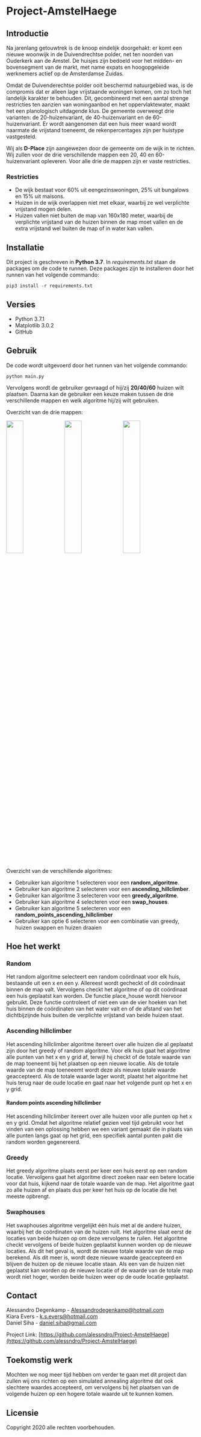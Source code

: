 # Project-AmstelHaege

## Introductie
Na jarenlang getouwtrek is de knoop eindelijk doorgehakt: er komt een nieuwe woonwijk in de Duivendrechtse polder, net ten noorden van Ouderkerk aan de Amstel. De huisjes zijn bedoeld voor het midden- en bovensegment van de markt, met name expats en hoogopgeleide werknemers actief op de Amsterdamse Zuidas.

Omdat de Duivenderechtse polder ooit beschermd natuurgebied was, is de compromis dat er alleen lage vrijstaande woningen komen, om zo toch het landelijk karakter te behouden. Dit, gecombineerd met een aantal strenge restricties ten aanzien van woningaanbod en het oppervlaktewater, maakt het een planologisch uitdagende klus. De gemeente overweegt drie varianten: de 20-huizenvariant, de 40-huizenvariant en de 60-huizenvariant. Er wordt aangenomen dat een huis meer waard wordt naarmate de vrijstand toeneemt, de rekenpercentages zijn per huistype vastgesteld.

Wij als **D-Place** zijn aangewezen door de gemeente om de wijk in te richten. Wij zullen voor de drie verschillende mappen een 20, 40 en 60-huizenvariant opleveren. Voor alle drie de mappen zijn er vaste restricties.

### Restricties
* De wijk bestaat voor 60% uit eengezinswoningen, 25% uit bungalows en 15% uit maisons.
* Huizen in de wijk overlappen niet met elkaar, waarbij ze wel verplichte vrijstand mogen delen.
* Huizen vallen niet buiten de map van 160x180 meter, waarbij de verplichte vrijstand van de huizen binnen de map moet vallen en de extra vrijstand wel buiten de map of in water kan vallen.

## Installatie

Dit project is geschreven in **Python 3.7**.
In *requirements.txt* staan de packages om de code te runnen.
Deze packages zijn te installeren door het runnen van het volgende commando:
```
pip3 install -r requirements.txt
```

## Versies
* Python 3.7.1 
* Matplotlib 3.0.2
* GitHub

## Gebruik

De code wordt uitgevoerd door het runnen van het volgende commando:
```
python main.py
```
Vervolgens wordt de gebruiker gevraagd of hij/zij **20/40/60** huizen wilt plaatsen. Daarna kan de gebruiker een keuze maken tussen de drie verschillende mappen en welk algoritme hij/zij wilt gebruiken.

Overzicht van de drie mappen: <br>

<img src="https://user-images.githubusercontent.com/46574470/72994312-2c706000-3df7-11ea-9711-d6041dcdca46.png" width="30%"></img> <img src="https://user-images.githubusercontent.com/46574470/72994327-31cdaa80-3df7-11ea-838b-2d978281ee4a.png" width="30%"></img> 
<img src="https://user-images.githubusercontent.com/46574470/72994319-2ed2ba00-3df7-11ea-8e52-8acb770dd803.png" width="30%"></img>


Overzicht van de verschillende algoritmes:
- Gebruiker kan algoritme 1 selecteren voor een **random_algoritme**.
- Gebruiker kan algoritme 2 selecteren voor een **ascending_hillclimber**.
- Gebruiker kan algoritme 3 selecteren voor een **greedy_algoritme**.
- Gebruiker kan algoritme 4 selecteren voor een **swap_houses**.
- Gebruiker kan algoritme 5 selecteren voor een **random_points_ascending_hillclimber**
- Gebruiker kan optie 6 selecteren voor een combinatie van greedy, huizen swappen en huizen draaien

## Hoe het werkt

### Random
Het random algoritme selecteert een random coördinaat voor elk huis, bestaande uit een x en een y. Allereest wordt gecheckt of dit coördinaat binnen de map valt. Vervolgens checkt het algoritme of op dit coördinaat een huis geplaatst kan worden. De functie place_house wordt hiervoor gebruikt. Deze functie controleert of niet een van de vier hoeken van het huis binnen de coördinaten van het water valt en of de afstand van het dichtbijzijnde huis buiten de verplichte vrijstand van beide huizen staat.

### Ascending hillclimber
Het ascending hillclimber algoritme itereert over alle huizen die al geplaatst zijn door het greedy of random algoritme. Voor elk huis gaat het algoritme alle punten van het x en y grid af, terwijl hij checkt of de totale waarde van de map toeneemt bij het plaatsen op een nieuwe locatie. Als de totale waarde van de map toeneeemt wordt deze als nieuwe totale waarde geaccepteerd. Als de totale waarde lager wordt, plaatst het algoritme het huis terug naar de oude locatie en gaat naar het volgende punt op het x en y grid.

#### Random points ascending hillclimber
Het ascending hillclimber itereert over alle huizen voor alle punten op het x en y grid. Omdat het algoritme relatief gezien veel tijd gebruikt voor het vinden van een oplossing hebben we een variant gemaakt die in plaats van alle punten langs gaat op het grid, een specifiek aantal punten pakt die random worden gegenereerd.

### Greedy
Het greedy algoritme plaats eerst per keer een huis eerst op een random locatie. Vervolgens gaat het algoritme direct zoeken naar een betere locatie voor dat huis, kijkend naar de totale waarde van de map. Het algoritme gaat zo alle huizen af en plaats dus per keer het huis op de locatie die het meeste opbrengt.

### Swaphouses 
Het swaphouses algoritme vergelijkt één huis met al de andere huizen, waarbij het de coördinaten van de huizen ruilt. Het algoritme slaat eerst de locaties van beide huizen op om deze vervolgens te ruilen. Het algoritme checkt vervolgens of beide huizen geplaatst kunnen worden op de nieuwe locaties. Als dit het geval is, wordt de nieuwe totale waarde van de map berekend. Als dit meer is, wordt deze nieuwe waarde geaccepteerd en blijven de huizen op de nieuwe locatie staan. Als een van de huizen niet geplaatst kan worden op de nieuwe locatie of de waarde van de totale map wordt niet hoger, worden beide huizen weer op de oude locatie geplaatst.

## Contact

Alessandro Degenkamp - Alessandrodegenkamp@hotmail.com <br>
Kiara Evers - k.s.evers@hotmail.com <br>
Daniel Siha - daniel.siha@gmail.com <br>

Project Link: [https://github.com/alessndro/Project-AmstelHaege](https://github.com/alessndro/Project-AmstelHaege)

## Toekomstig werk

Mochten we nog meer tijd hebben om verder te gaan met dit project dan zullen wij ons richten op een simulated annealing algoritme dat ook slechtere waardes accepteerd, om vervolgens bij het plaatsen van de volgende huizen op een hogere totale waarde uit te kunnen komen.

## Licensie

Copyright 2020 alle rechten voorbehouden.

[image-1]:	doc/1.jpg
[image-2]:	doc/2.jpg
[image-3]:	doc/3.jpg